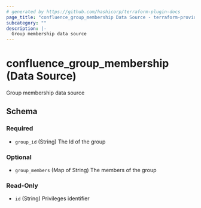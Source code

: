 ```yaml
---
# generated by https://github.com/hashicorp/terraform-plugin-docs
page_title: "confluence_group_membership Data Source - terraform-provider-confluence"
subcategory: ""
description: |-
  Group membership data source
---
```


# confluence_group_membership (Data Source)

Group membership data source



<!-- schema generated by tfplugindocs -->
## Schema

### Required

- `group_id` (String) The Id of the group

### Optional

- `group_members` (Map of String) The members of the group

### Read-Only

- `id` (String) Privileges identifier


